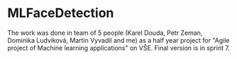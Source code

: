 # MLFaceDetection

The work was done in team of 5 people (Karel Douda, Petr Zeman, Dominika Ludvíková, Martin Vyvadil and me) as a half year project for "Agile project of Machine learning applications" on VŠE. Final version is in sprint 7. 
